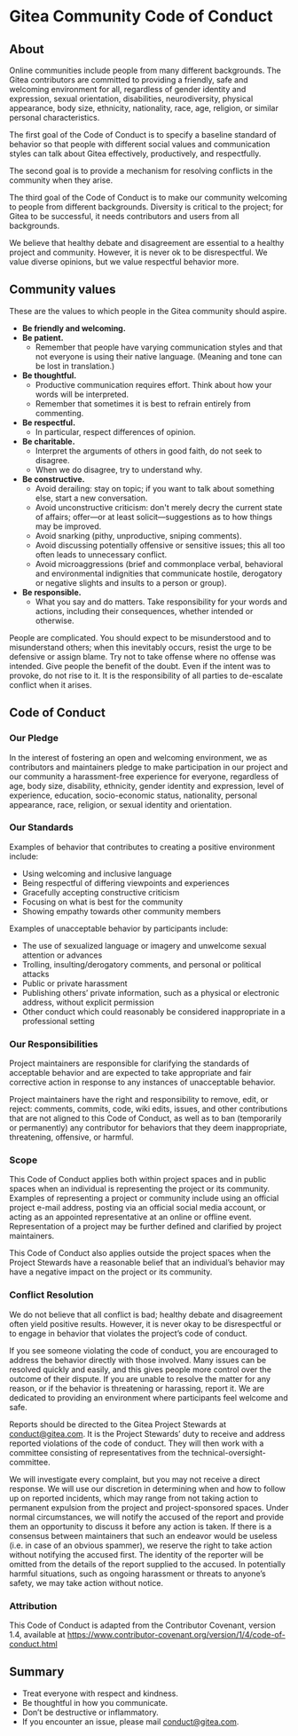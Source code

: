 # Gitea Community Code of Conduct

## About

Online communities include people from many different backgrounds. The Gitea contributors are committed to providing a friendly, safe and welcoming environment for all, regardless of gender identity and expression, sexual orientation, disabilities, neurodiversity, physical appearance, body size, ethnicity, nationality, race, age, religion, or similar personal characteristics.

The first goal of the Code of Conduct is to specify a baseline standard of behavior so that people with different social values and communication styles can talk about Gitea effectively, productively, and respectfully.

The second goal is to provide a mechanism for resolving conflicts in the community when they arise.

The third goal of the Code of Conduct is to make our community welcoming to people from different backgrounds. Diversity is critical to the project; for Gitea to be successful, it needs contributors and users from all backgrounds.

We believe that healthy debate and disagreement are essential to a healthy project and community. However, it is never ok to be disrespectful. We value diverse opinions, but we value respectful behavior more.

## Community values

These are the values to which people in the Gitea community should aspire.

- **Be friendly and welcoming.**
- **Be patient.**
  - Remember that people have varying communication styles and that not everyone is using their native language. (Meaning and tone can be lost in translation.)
- **Be thoughtful.**
  - Productive communication requires effort. Think about how your words will be interpreted.
  - Remember that sometimes it is best to refrain entirely from commenting.
- **Be respectful.**
  - In particular, respect differences of opinion.
- **Be charitable.**
  - Interpret the arguments of others in good faith, do not seek to disagree.
  - When we do disagree, try to understand why.
- **Be constructive.**
  - Avoid derailing: stay on topic; if you want to talk about something else, start a new conversation.
  - Avoid unconstructive criticism: don't merely decry the current state of affairs; offer—or at least solicit—suggestions as to how things may be improved.
  - Avoid snarking (pithy, unproductive, sniping comments).
  - Avoid discussing potentially offensive or sensitive issues; this all too often leads to unnecessary conflict.
  - Avoid microaggressions (brief and commonplace verbal, behavioral and environmental indignities that communicate hostile, derogatory or negative slights and insults to a person or group).
- **Be responsible.**
  - What you say and do matters. Take responsibility for your words and actions, including their consequences, whether intended or otherwise.

People are complicated. You should expect to be misunderstood and to misunderstand others; when this inevitably occurs, resist the urge to be defensive or assign blame. Try not to take offense where no offense was intended. Give people the benefit of the doubt. Even if the intent was to provoke, do not rise to it. It is the responsibility of all parties to de-escalate conflict when it arises.

## Code of Conduct

### Our Pledge

In the interest of fostering an open and welcoming environment, we as contributors and maintainers pledge to make participation in our project and our community a harassment-free experience for everyone, regardless of age, body size, disability, ethnicity, gender identity and expression, level of experience, education, socio-economic status, nationality, personal appearance, race, religion, or sexual identity and orientation.

### Our Standards

Examples of behavior that contributes to creating a positive environment include:

- Using welcoming and inclusive language
- Being respectful of differing viewpoints and experiences
- Gracefully accepting constructive criticism
- Focusing on what is best for the community
- Showing empathy towards other community members

Examples of unacceptable behavior by participants include:

- The use of sexualized language or imagery and unwelcome sexual attention or advances
- Trolling, insulting/derogatory comments, and personal or political attacks
- Public or private harassment
- Publishing others’ private information, such as a physical or electronic address, without explicit permission
- Other conduct which could reasonably be considered inappropriate in a professional setting

### Our Responsibilities

Project maintainers are responsible for clarifying the standards of acceptable behavior and are expected to take appropriate and fair corrective action in response to any instances of unacceptable behavior.

Project maintainers have the right and responsibility to remove, edit, or reject: comments, commits, code, wiki edits, issues, and other contributions that are not aligned to this Code of Conduct, as well as to ban (temporarily or permanently) any contributor for behaviors that they deem inappropriate, threatening, offensive, or harmful.

### Scope

This Code of Conduct applies both within project spaces and in public spaces when an individual is representing the project or its community. Examples of representing a project or community include using an official project e-mail address, posting via an official social media account, or acting as an appointed representative at an online or offline event. Representation of a project may be further defined and clarified by project maintainers.

This Code of Conduct also applies outside the project spaces when the Project Stewards have a reasonable belief that an individual’s behavior may have a negative impact on the project or its community.

### Conflict Resolution

We do not believe that all conflict is bad; healthy debate and disagreement often yield positive results. However, it is never okay to be disrespectful or to engage in behavior that violates the project’s code of conduct.

If you see someone violating the code of conduct, you are encouraged to address the behavior directly with those involved. Many issues can be resolved quickly and easily, and this gives people more control over the outcome of their dispute. If you are unable to resolve the matter for any reason, or if the behavior is threatening or harassing, report it. We are dedicated to providing an environment where participants feel welcome and safe.

Reports should be directed to the Gitea Project Stewards at conduct@gitea.com. It is the Project Stewards’ duty to receive and address reported violations of the code of conduct. They will then work with a committee consisting of representatives from the technical-oversight-committee.

We will investigate every complaint, but you may not receive a direct response. We will use our discretion in determining when and how to follow up on reported incidents, which may range from not taking action to permanent expulsion from the project and project-sponsored spaces. Under normal circumstances, we will notify the accused of the report and provide them an opportunity to discuss it before any action is taken. If there is a consensus between maintainers that such an endeavor would be useless (i.e. in case of an obvious spammer), we reserve the right to take action without notifying the accused first. The identity of the reporter will be omitted from the details of the report supplied to the accused. In potentially harmful situations, such as ongoing harassment or threats to anyone’s safety, we may take action without notice.

### Attribution

This Code of Conduct is adapted from the Contributor Covenant, version 1.4, available at https://www.contributor-covenant.org/version/1/4/code-of-conduct.html

## Summary

- Treat everyone with respect and kindness.
- Be thoughtful in how you communicate.
- Don’t be destructive or inflammatory.
- If you encounter an issue, please mail conduct@gitea.com.
